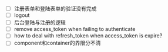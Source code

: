 - [ ] 注册表单和登陆表单的验证没有完成
- [ ] logout
- [ ] 后台登陆与注册的逻辑
- [ ] remove access_token when failing to authenticate
- [ ] how to deal with refresh_token when access_token is expire?
- [ ] component和container的界限分不清